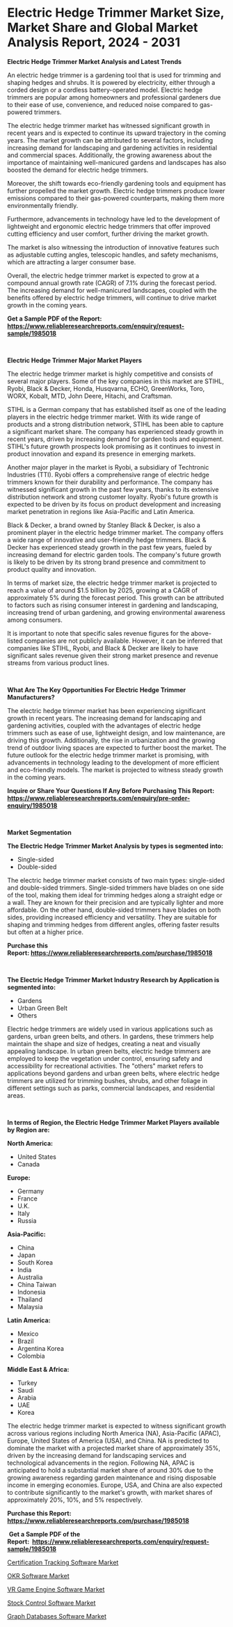 <p><h1>Electric Hedge Trimmer Market Size, Market Share and Global Market Analysis Report, 2024 - 2031</h1></p><p><strong>Electric Hedge Trimmer Market Analysis and Latest Trends</strong></p>
<p><p>An electric hedge trimmer is a gardening tool that is used for trimming and shaping hedges and shrubs. It is powered by electricity, either through a corded design or a cordless battery-operated model. Electric hedge trimmers are popular among homeowners and professional gardeners due to their ease of use, convenience, and reduced noise compared to gas-powered trimmers.</p><p>The electric hedge trimmer market has witnessed significant growth in recent years and is expected to continue its upward trajectory in the coming years. The market growth can be attributed to several factors, including increasing demand for landscaping and gardening activities in residential and commercial spaces. Additionally, the growing awareness about the importance of maintaining well-manicured gardens and landscapes has also boosted the demand for electric hedge trimmers.</p><p>Moreover, the shift towards eco-friendly gardening tools and equipment has further propelled the market growth. Electric hedge trimmers produce lower emissions compared to their gas-powered counterparts, making them more environmentally friendly.</p><p>Furthermore, advancements in technology have led to the development of lightweight and ergonomic electric hedge trimmers that offer improved cutting efficiency and user comfort, further driving the market growth.</p><p>The market is also witnessing the introduction of innovative features such as adjustable cutting angles, telescopic handles, and safety mechanisms, which are attracting a larger consumer base.</p><p>Overall, the electric hedge trimmer market is expected to grow at a compound annual growth rate (CAGR) of 7.1% during the forecast period. The increasing demand for well-manicured landscapes, coupled with the benefits offered by electric hedge trimmers, will continue to drive market growth in the coming years.</p></p>
<p><strong>Get a Sample PDF of the Report:&nbsp; <a href="https://www.reliableresearchreports.com/enquiry/request-sample/1985018">https://www.reliableresearchreports.com/enquiry/request-sample/1985018</a></strong></p>
<p>&nbsp;</p>
<p><strong>Electric Hedge Trimmer Major Market Players</strong></p>
<p><p>The electric hedge trimmer market is highly competitive and consists of several major players. Some of the key companies in this market are STIHL, Ryobi, Black & Decker, Honda, Husqvarna, ECHO, GreenWorks, Toro, WORX, Kobalt, MTD, John Deere, Hitachi, and Craftsman.</p><p>STIHL is a German company that has established itself as one of the leading players in the electric hedge trimmer market. With its wide range of products and a strong distribution network, STIHL has been able to capture a significant market share. The company has experienced steady growth in recent years, driven by increasing demand for garden tools and equipment. STIHL's future growth prospects look promising as it continues to invest in product innovation and expand its presence in emerging markets.</p><p>Another major player in the market is Ryobi, a subsidiary of Techtronic Industries (TTI). Ryobi offers a comprehensive range of electric hedge trimmers known for their durability and performance. The company has witnessed significant growth in the past few years, thanks to its extensive distribution network and strong customer loyalty. Ryobi's future growth is expected to be driven by its focus on product development and increasing market penetration in regions like Asia-Pacific and Latin America.</p><p>Black & Decker, a brand owned by Stanley Black & Decker, is also a prominent player in the electric hedge trimmer market. The company offers a wide range of innovative and user-friendly hedge trimmers. Black & Decker has experienced steady growth in the past few years, fueled by increasing demand for electric garden tools. The company's future growth is likely to be driven by its strong brand presence and commitment to product quality and innovation.</p><p>In terms of market size, the electric hedge trimmer market is projected to reach a value of around $1.5 billion by 2025, growing at a CAGR of approximately 5% during the forecast period. This growth can be attributed to factors such as rising consumer interest in gardening and landscaping, increasing trend of urban gardening, and growing environmental awareness among consumers.</p><p>It is important to note that specific sales revenue figures for the above-listed companies are not publicly available. However, it can be inferred that companies like STIHL, Ryobi, and Black & Decker are likely to have significant sales revenue given their strong market presence and revenue streams from various product lines.</p></p>
<p>&nbsp;</p>
<p><strong>What Are The Key Opportunities For Electric Hedge Trimmer Manufacturers?</strong></p>
<p><p>The electric hedge trimmer market has been experiencing significant growth in recent years. The increasing demand for landscaping and gardening activities, coupled with the advantages of electric hedge trimmers such as ease of use, lightweight design, and low maintenance, are driving this growth. Additionally, the rise in urbanization and the growing trend of outdoor living spaces are expected to further boost the market. The future outlook for the electric hedge trimmer market is promising, with advancements in technology leading to the development of more efficient and eco-friendly models. The market is projected to witness steady growth in the coming years.</p></p>
<p><strong>Inquire or Share Your Questions If Any Before Purchasing This Report: <a href="https://www.reliableresearchreports.com/enquiry/pre-order-enquiry/1985018">https://www.reliableresearchreports.com/enquiry/pre-order-enquiry/1985018</a></strong></p>
<p>&nbsp;</p>
<p><strong>Market Segmentation</strong></p>
<p><strong>The Electric Hedge Trimmer Market Analysis by types is segmented into:</strong></p>
<p><ul><li>Single-sided</li><li>Double-sided</li></ul></p>
<p><p>The electric hedge trimmer market consists of two main types: single-sided and double-sided trimmers. Single-sided trimmers have blades on one side of the tool, making them ideal for trimming hedges along a straight edge or a wall. They are known for their precision and are typically lighter and more affordable. On the other hand, double-sided trimmers have blades on both sides, providing increased efficiency and versatility. They are suitable for shaping and trimming hedges from different angles, offering faster results but often at a higher price.</p></p>
<p><strong>Purchase this Report:&nbsp;<a href="https://www.reliableresearchreports.com/purchase/1985018">https://www.reliableresearchreports.com/purchase/1985018</a></strong></p>
<p>&nbsp;</p>
<p><strong>The Electric Hedge Trimmer Market Industry Research by Application is segmented into:</strong></p>
<p><ul><li>Gardens</li><li>Urban Green Belt</li><li>Others</li></ul></p>
<p><p>Electric hedge trimmers are widely used in various applications such as gardens, urban green belts, and others. In gardens, these trimmers help maintain the shape and size of hedges, creating a neat and visually appealing landscape. In urban green belts, electric hedge trimmers are employed to keep the vegetation under control, ensuring safety and accessibility for recreational activities. The "others" market refers to applications beyond gardens and urban green belts, where electric hedge trimmers are utilized for trimming bushes, shrubs, and other foliage in different settings such as parks, commercial landscapes, and residential areas.</p></p>
<p>&nbsp;</p>
<p><strong>In terms of Region, the Electric Hedge Trimmer Market Players available by Region are:</strong></p>
<p>
    <p> <strong> North America: </strong>
        <ul>
            <li>United States</li>
            <li>Canada</li>
        </ul>
        </p> 
    <p> <strong> Europe: </strong>
        <ul>
            <li>Germany</li>
            <li>France</li>
            <li>U.K.</li>
            <li>Italy</li>
            <li>Russia</li>
        </ul>
        </p> 
    <p> <strong> Asia-Pacific: </strong>
        <ul>
            <li>China</li>
            <li>Japan</li>
            <li>South Korea</li>
            <li>India</li>
            <li>Australia</li>
            <li>China Taiwan</li>
            <li>Indonesia</li>
            <li>Thailand</li>
            <li>Malaysia</li>
        </ul>
        </p> 
    <p> <strong> Latin America: </strong>
        <ul>
            <li>Mexico</li>
            <li>Brazil</li>
            <li>Argentina Korea</li>
            <li>Colombia</li>
        </ul>
        </p> 
    <p> <strong> Middle East & Africa: </strong>
        <ul>
            <li>Turkey</li>
            <li>Saudi</li>
            <li>Arabia</li>
            <li>UAE</li>
            <li>Korea</li>
        </ul>
    </p>
    </p>
<p><p>The electric hedge trimmer market is expected to witness significant growth across various regions including North America (NA), Asia-Pacific (APAC), Europe, United States of America (USA), and China. NA is predicted to dominate the market with a projected market share of approximately 35%, driven by the increasing demand for landscaping services and technological advancements in the region. Following NA, APAC is anticipated to hold a substantial market share of around 30% due to the growing awareness regarding garden maintenance and rising disposable income in emerging economies. Europe, USA, and China are also expected to contribute significantly to the market's growth, with market shares of approximately 20%, 10%, and 5% respectively.</p></p>
<p><strong>Purchase this Report: <a href="https://www.reliableresearchreports.com/purchase/1985018">https://www.reliableresearchreports.com/purchase/1985018</a></strong></p>
<p>&nbsp;<strong>Get a Sample PDF of the Report:&nbsp;&nbsp;<a href="https://www.reliableresearchreports.com/enquiry/request-sample/1985018">https://www.reliableresearchreports.com/enquiry/request-sample/1985018</a></strong></p>
<p><strong></strong></p>
<p><p><a href="https://medium.com/@dorinaprifti56/certification-tracking-software-market-size-reveals-the-best-marketing-channels-in-global-industry-0fb940bf0711">Certification Tracking Software Market</a></p><p><a href="https://medium.com/@dorinaprifti56/okr-software-nbsp-market-focuses-on-market-share-size-and-projected-forecast-till-2030-fcc9f0fec35c">OKR Software Market</a></p><p><a href="https://medium.com/@dorinaprifti56/vr-game-engine-software-nbsp-market-focuses-on-market-share-size-and-projected-forecast-till-2030-4e6d7faaaef0">VR Game Engine Software Market</a></p><p><a href="https://medium.com/@dorinaprifti56/stock-control-software-market-exploring-market-share-market-trends-and-future-growth-69ec219bdb57">Stock Control Software Market</a></p><p><a href="https://medium.com/@dorinaprifti56/graph-databases-software-market-furnishes-information-on-market-share-market-trends-and-market-67f6b23dd3c2">Graph Databases Software Market</a></p></p>